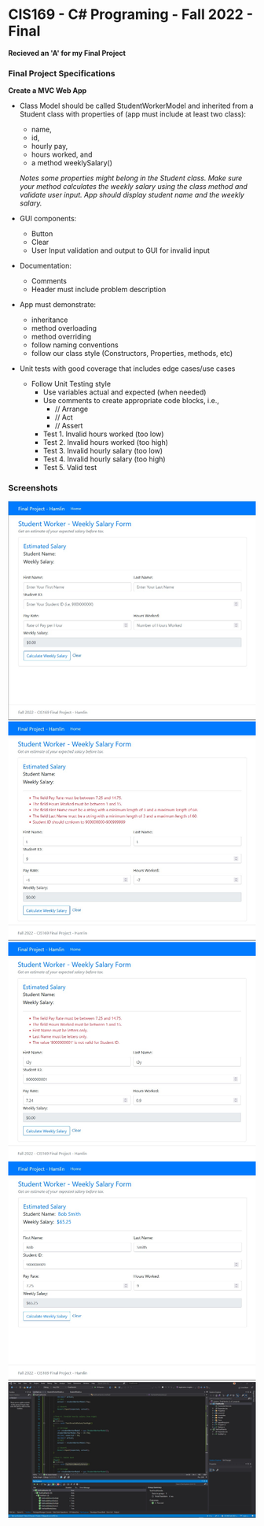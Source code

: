 # CIS169 - C# Programing - Fall 2022 - Final
**Recieved an 'A' for my Final Project**
### Final Project Specifications
**Create a MVC Web App**
* Class Model should be called StudentWorkerModel and inherited from a Student class with properties of (app must include at least two class): 
  - name, 
  - id, 
  - hourly pay, 
  - hours worked, and 
  - a method weeklySalary()
  
  *Notes some properties might belong in the Student class. Make sure your method calculates the weekly salary using the class method and validate user input. App should display student name and the weekly salary.*

* GUI components:
  - Button
  - Clear
  - User Input validation and output to GUI for invalid input 

* Documentation: 
  - Comments
  - Header must include problem description

* App must demonstrate:
  - inheritance
  - method overloading
  - method overriding
  - follow naming conventions
  - follow our class style (Constructors, Properties, methods, etc)

* Unit tests with good coverage that includes edge cases/use cases
  - Follow Unit Testing style
      - Use variables actual and expected (when needed)
      - Use comments to create appropriate code blocks, i.e., 
        - // Arrange
        - // Act
        - // Assert
    - Test 1. Invalid hours worked (too low)
    - Test 2. Invalid hours worked (too high)
    - Test 3. Invalid hourly salary (too low)
    - Test 4. Invalid hourly salary (too high)
    - Test 5. Valid test 

### Screenshots
![Alt](https://github.com/Hamberfim/CIS169-Fall-2022-Final/blob/main/01_clearSubmit.jpg)
![Alt](https://github.com/Hamberfim/CIS169-Fall-2022-Final/blob/main/02_InvalidSubmit.jpg)
![Alt](https://github.com/Hamberfim/CIS169-Fall-2022-Final/blob/main/03_InvalidSubmit.jpg)
![Alt](https://github.com/Hamberfim/CIS169-Fall-2022-Final/blob/main/04_ValidSubmit.jpg)
![Alt](https://github.com/Hamberfim/CIS169-Fall-2022-Final/blob/main/05_TestsPass.jpg)
